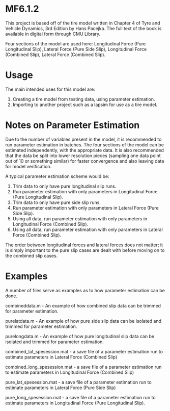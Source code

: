 # MF6.1.2

This project is based off of the tire model written in Chapter 4 of Tyre and Vehicle Dynamics, 3rd Edition by Hans Pacejka. The full text of the book is available in digital form through CMU Library. 

Four sections of the model are used here: Longitudinal Force (Pure Longitudinal Slip), Lateral Force (Pure Side Slip), Longitudinal Force (Combined Slip), Lateral Force (Combined Slip). 

# Usage

The main intended uses for this model are:
1. Creating a tire model from testing data, using parameter estimation. 
2. Importing to another project such as a lapsim for use as a tire model. 

# Notes on Parameter Estimation

Due to the number of variables present in the model, it is recommended to run parameter estimation in batches. The four sections of the model can be estimated independently, with the appropriate data. 
It is also recommended that the data be split into lower resolution pieces (sampling one data point out of 10 or something similar) for faster convergence and also leaving data for model verification. 

A typical parameter estimation scheme would be:
1. Trim data to only have pure longitudinal slip runs. 
2. Run parameter estimation with only parameters in Longitudinal Force (Pure Longitudinal Slip). 
3. Trim data to only have pure side slip runs. 
4. Run parameter estimation with only parameters in Lateral Force (Pure Side Slip). 
5. Using all data, run parameter estimation with only parameters in Longitudinal Force (Combined Slip). 
6. Using all data, run parameter estimation with only parameters in Lateral Force (Combined Slip). 

The order between longitudinal forces and lateral forces does not matter; it is simply important to the pure slip cases are dealt with before moving on to the combined slip cases. 

# Examples

A number of files serve as examples as to how parameter estimation can be done. 

combineddata.m - An example of how combined slip data can be trimmed for parameter estimation. 

purelatdata.m - An example of how pure side slip data can be isolated and trimmed for parameter estimation. 

purelongdata.m - An example of how pure longitudinal slip data can be isolated and trimmed for parameter estimation. 

combined_lat_spesession.mat - a save file of a parameter estimation run to estimate parameters in Lateral Force (Combined Slip)

combined_long_spesession.mat - a save file of a parameter estimation run to estimate parameters in Longitudinal Force (Combined Slip)

pure_lat_spesession.mat - a save file of a parameter estimation run to estimate parameters in Lateral Force (Pure Side Slip)

pure_long_spesession.mat - a save file of a parameter estimation run to estimate parameters in Longitudinal Force (Pure Longitudinal Slip). 
